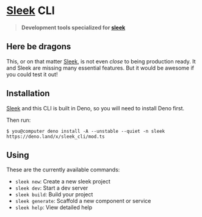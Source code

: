 # [Sleek] CLI

> **Development tools specialized for [sleek]**

## Here be dragons

This, or on that matter [Sleek], is not even _close_ to being production ready.
It and Sleek are missing many essential features. But it would be awesome if
you could test it out!

## Installation

[Sleek] and this CLI is built in Deno, so you will need to install Deno first.

Then run:

```console
$ you@computer deno install -A --unstable --quiet -n sleek https://deno.land/x/sleek_cli/mod.ts
```

## Using

These are the currently available commands:

- `sleek new`: Create a new sleek project
- `sleek dev`: Start a dev server
- `sleek build`: Build your project
- `sleek generate`: Scaffold a new component or service
- `sleek help`: View detailed help

[sleek]: https://github.com/sleekjs/sleek
